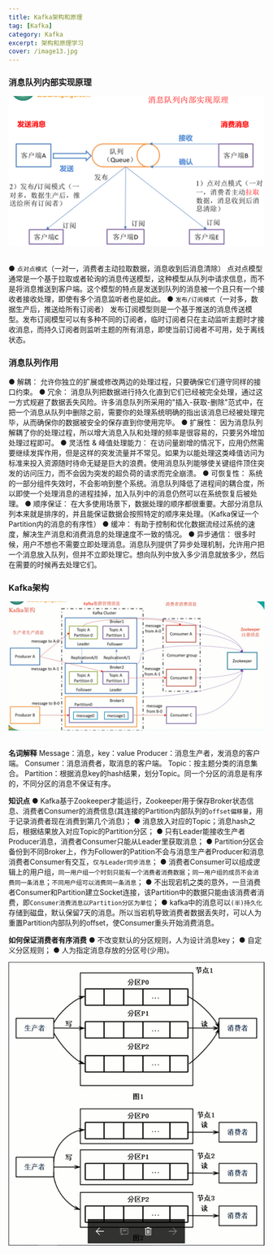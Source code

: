```yaml
---
title: Kafka架构和原理
tag: [Kafka]
category: Kafka
excerpt: 架构和原理学习
cover: /image13.jpg
---
```

### **消息队列内部实现原理**
<div style="text-align:center">
<img src="/kafka/image3.jpg">
</div>
<br/>

● `点对点模式`（一对一，消费者主动拉取数据，消息收到后消息清除）
点对点模型通常是一个基于拉取或者轮询的消息传送模型，这种模型从队列中请求信息，而不是将消息推送到客户端。这个模型的特点是发送到队列的消息被一个且只有一个接收者接收处理，即使有多个消息监听者也是如此。
● `发布/订阅模式`（一对多，数据生产后，推送给所有订阅者）
发布订阅模型则是一个基于推送的消息传送模型。发布订阅模型可以有多种不同的订阅者，临时订阅者只在主动监听主题时才接收消息，而持久订阅者则监听主题的所有消息，即使当前订阅者不可用，处于离线状态。

### **消息队列作用**
● 解耦：
允许你独立的扩展或修改两边的处理过程，只要确保它们遵守同样的接口约束。
● 冗余：
消息队列把数据进行持久化直到它们已经被完全处理，通过这一方式规避了数据丢失风险。许多消息队列所采用的"插入-获取-删除"范式中，在把一个消息从队列中删除之前，需要你的处理系统明确的指出该消息已经被处理完毕，从而确保你的数据被安全的保存直到你使用完毕。
● 扩展性：
因为消息队列解耦了你的处理过程，所以增大消息入队和处理的频率是很容易的，只要另外增加处理过程即可。
● 灵活性 & 峰值处理能力：
在访问量剧增的情况下，应用仍然需要继续发挥作用，但是这样的突发流量并不常见。如果为以能处理这类峰值访问为标准来投入资源随时待命无疑是巨大的浪费。使用消息队列能够使关键组件顶住突发的访问压力，而不会因为突发的超负荷的请求而完全崩溃。
● 可恢复性：
系统的一部分组件失效时，不会影响到整个系统。消息队列降低了进程间的耦合度，所以即使一个处理消息的进程挂掉，加入队列中的消息仍然可以在系统恢复后被处理。
● 顺序保证：
在大多使用场景下，数据处理的顺序都很重要。大部分消息队列本来就是排序的，并且能保证数据会按照特定的顺序来处理。（Kafka保证一个Partition内的消息的有序性）
● 缓冲：
有助于控制和优化数据流经过系统的速度，解决生产消息和消费消息的处理速度不一致的情况。
● 异步通信：
很多时候，用户不想也不需要立即处理消息。消息队列提供了异步处理机制，允许用户把一个消息放入队列，但并不立即处理它。想向队列中放入多少消息就放多少，然后在需要的时候再去处理它们。

### **Kafka架构**
<div style="text-align:center">
<img src="/kafka/image1.png">
</div>
<br/>

**名词解释**
Message：消息，key：value
Producer：消息生产者，发消息的客户端。
Consumer：消息消费者，取消息的客户端。
Topic：按主题分类的消息集合。
Partition：根据消息key的hash结果，划分Topic。同一个分区的消息是有序的，不同分区的消息不保证有序。

**知识点**
● Kafka基于Zookeeper才能运行，Zookeeper用于保存Broker状态信息、消费者Consumer的消费信息(其连接的Partition内部队列的`offset偏移量`，用于记录消费者现在消费到第几个消息)；
● 消息放入对应的Topic；消息hash之后，根据结果放入对应Topic的Partition分区；
● 只有Leader能接收生产者Producer消息，消费者Consumer只能从Leader里获取消息；
● Partition分区会备份到不同Broker上，作为Follower的Patition不会与消息生产者Producer和消息消费者Consumer有交互，`仅与Leader同步消息`；
● 消费者Consumer可以组成逻辑上的用户组，`同一用户组一个时刻只能有一个消费者消费数据`；`同一用户组的成员不会消费同一条消息`；`不同用户组可以消费同一条消息`；
● 不出现宕机之类的意外，一旦消费者Consumer和Partition建立Socket连接，该Partition中的数据只能由该消费者消费，即`Consumer消费消息以Partition分区为单位`；
● kafka中的消息可以`(半)持久化`存储到磁盘，默认保留7天的消息。所以当宕机导致消费者数据丢失时，可以人为重置Partition内部队列的offset，使Consumer重头开始消费消息。

**如何保证消费者有序消费**
● 不改变默认的分区规则，人为设计消息key；
● 自定义分区规则；
● 人为指定消息存放的分区号(少用)。

<div style="text-align:center">
<img src="/kafka/image2.png">
</div>
<br/>


